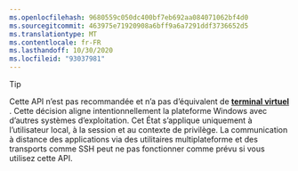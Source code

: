```yaml
---
ms.openlocfilehash: 9680559c050dc400bf7eb692aa084071062bf4d0
ms.sourcegitcommit: 463975e71920908a6bff9a6a7291ddf3736652d5
ms.translationtype: MT
ms.contentlocale: fr-FR
ms.lasthandoff: 10/30/2020
ms.locfileid: "93037981"
---
```

> [!TIP]
> Cette API n’est pas recommandée et n’a pas d’équivalent de **[terminal virtuel](../console-virtual-terminal-sequences.md)** . Cette décision aligne intentionnellement la plateforme Windows avec d’autres systèmes d’exploitation. Cet État s’applique uniquement à l’utilisateur local, à la session et au contexte de privilège. La communication à distance des applications via des utilitaires multiplateforme et des transports comme SSH peut ne pas fonctionner comme prévu si vous utilisez cette API.
